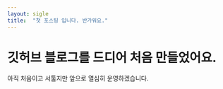 ```yaml
---
layout: sigle
title:  "첫 포스팅 입니다. 반가워요."
---
```

# 깃허브 블로그를 드디어 처음 만들었어요.
아직 처음이고 서툴지만 앞으로 열심히 운영하겠습니다.
